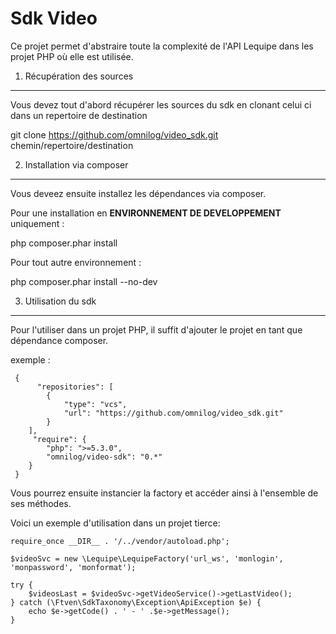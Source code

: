 Sdk Video
========================

Ce projet permet d'abstraire toute la complexité de l'API Lequipe dans les projet PHP où elle est utilisée.


1) Récupération des sources
----------------------------------

Vous devez tout d'abord récupérer les sources du sdk en clonant celui ci dans un repertoire de destination

git clone https://github.com/omnilog/video_sdk.git chemin/repertoire/destination


2) Installation via composer
----------------------------------

Vous deveez ensuite installez les dépendances via composer.

Pour une installation en **ENVIRONNEMENT DE DEVELOPPEMENT** uniquement :

php composer.phar install

Pour tout autre environnement :

php composer.phar install --no-dev


3) Utilisation du sdk
----------------------------------

Pour l'utiliser dans un projet PHP, il suffit d'ajouter le projet en tant que dépendance composer.

exemple :

```
 {
      "repositories": [
        {
            "type": "vcs",
            "url": "https://github.com/omnilog/video_sdk.git"
        }
    ],
     "require": {
        "php": ">=5.3.0",
        "omnilog/video-sdk": "0.*"
    }
 }
```

Vous pourrez ensuite instancier la factory et accéder ainsi à l'ensemble de ses méthodes.


Voici un exemple d'utilisation dans un projet tierce:

```
require_once __DIR__ . '/../vendor/autoload.php';

$videoSvc = new \Lequipe\LequipeFactory('url_ws', 'monlogin', 'monpassword', 'monformat');

try {
    $videosLast = $videoSvc->getVideoService()->getLastVideo();
} catch (\Ftven\SdkTaxonomy\Exception\ApiException $e) {
    echo $e->getCode() . ' - ' .$e->getMessage();
}
```